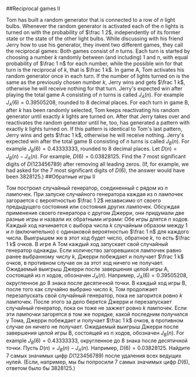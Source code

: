 ##Reciprocal games II

Tom has built a random generator that is connected to a row of $n$ light bulbs. Whenever the random generator is activated each of the $n$ lights is turned on with the probability of $\frac 1 2$, independently of its former state or the state of the other light bulbs.
While discussing with his friend Jerry how to use his generator, they invent two different games, they call the reciprocal games:
Both games consist of $n$ turns. Each turn is started by choosing a number $k$ randomly between (and including) $1$ and $n$, with equal probability of $\frac 1 n$ for each number, while the possible win for that turn is the reciprocal of $k$, that is $\frac 1 k$.
In game A, Tom activates his random generator once in each turn. If the number of lights turned on is the same as the previously chosen number $k$, Jerry wins and gets $\frac 1 k$, otherwise he will receive nothing for that turn. Jerry's expected win after playing the total game A consisting of $n$ turns is called $J_A(n)$. For example $J_A(6)=0.39505208$, rounded to 8 decimal places.
For each turn in game B, after $k$ has been randomly selected, Tom keeps reactivating his random generator until exactly $k$ lights are turned on. After that Jerry takes over and reactivates the random generator until he, too, has generated a pattern with exactly $k$ lights turned on. If this pattern is identical to Tom's last pattern, Jerry wins and gets $\frac 1 k$, otherwise he will receive nothing. Jerry's expected win after the total game B consisting of $n$ turns is called $J_B(n)$. For example $J_B(6)=0.43333333$, rounded to 8 decimal places.
Let $D(n)=J_B(n)−J_A(n)$. For example, $D(6) = 0.03828125$.
Find the 7 most significant digits of $D(123456789)$ after removing all leading zeros.
(If, for example, we had asked for the 7 most significant digits of $D(6)$, the answer would have been 3828125.)
##Обратные игры II

Том построил случайный генератор, соединенный с рядом из $n$ лампочек. При запуске случайного генератора каждая из $n$ лампочек загорается с вероятностью $\frac 1 2$ независимо от своего предыдущего состояния или состояния других лампочек.
Обсуждая применение своего генератора с другом Джерри, они придумали две разные игры и назвали их обратными играми:
Обе игры длятся $n$ ходов. Каждый ход начинается с выбора числа $k$ случайным образом между $1$ и $n$ (включительно) с одинаковой вероятностью $\frac 1 n$ для каждого числа. Выигрышем же в этот ход будет число, обратное $k$, то есть $\frac 1 k$ очков.
В игре A Том каждый ход запускает свой случайный генератор однажды. Если количество загоревшихся лампочек равно ранее выбранному числу $k$, Джерри побеждает и получает $\frac 1 k$ очков, в противном случае он за этот ход ничего не получает. Ожидаемый выигрыш Джерри после завершения целой игры А, состоящей из $n$ ходов, обозначен $J_A(n)$. Например, $J_A(6)=0.39505208$, округленное до 8 знака после десятичной точки.
В каждый ход игры B, после того как случайно выбрано число $k$, Том продолжает перезапускать свой случайный генератор, пока не загорится ровно $k$ лампочек. После этого за дело берется Джерри и перезапускает случайный генератор, пока он тоже не зажжет ровно $k$ лампочек. Если эти лампочки загорятся в том же порядке, какой последним получился у Тома, Джерри побеждает и получает $\frac 1 k$ очков, в противном случае он ничего не получает. Ожидаемый выигрыш Джерри после завершения целой игры В, состоящей из $n$ ходов, обозначен $J_B(n)$. For example $J_B(6)=0.43333333$, округленное до 8 знака после десятичной точки.
Пусть $D(n)=J_B(n)−J_A(n)$. Например, $D(6) = 0.03828125$.
Найдите 7 самых значимых цифр $D(123456789)$ после удаления всех ведущих нулей.
(Если, например, мы бы попросили 7 самых значимых цифр $D(6)$, ответом было бы 3828125.)
